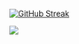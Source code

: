 [![GitHub Streak](https://streak-stats.demolab.com?user=nicholas-songok&theme=soft-green&border_radius=2.0&card_width=840&card_height=200)](https://git.io/streak-stats)

![](https://komarev.com/ghpvc/?username=nicholas-songok)
